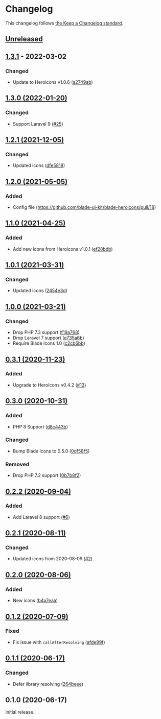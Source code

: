 # Changelog

This changelog follows [the Keep a Changelog standard](https://keepachangelog.com).

## [Unreleased](https://github.com/blade-ui-kit/blade-heroicons/compare/1.3.1...main)

## [1.3.1](https://github.com/blade-ui-kit/blade-heroicons/compare/1.3.0...1.3.1) - 2022-03-02

### Changed

- Update to Heroicons v1.0.6 ([a2749ab](https://github.com/blade-ui-kit/blade-heroicons/commit/a2749abc7b8eb6149ff643ffa99a3d33a2de7961))

## [1.3.0 (2022-01-20)](https://github.com/blade-ui-kit/blade-heroicons/compare/v1.2.1...1.3.0)

### Changed

- Support Laravel 9 ([#25](https://github.com/blade-ui-kit/blade-heroicons/pull/25))

## [1.2.1 (2021-12-05)](https://github.com/blade-ui-kit/blade-heroicons/compare/v1.2.0...1.2.1)

### Changed

- Updated icons ([dfe5818](https://github.com/blade-ui-kit/blade-heroicons/commit/dfe58183ed05926ff082585de47f399dca36fa66))

## [1.2.0 (2021-05-05)](https://github.com/blade-ui-kit/blade-heroicons/compare/v1.1.0...1.2.0)

### Added

- Config file (https://github.com/blade-ui-kit/blade-heroicons/pull/18)

## [1.1.0 (2021-04-25)](https://github.com/blade-ui-kit/blade-heroicons/compare/1.0.1...v1.1.0)

### Added

- Add new icons from Heroicons v1.0.1 ([ef28bdb](https://github.com/blade-ui-kit/blade-heroicons/commit/ef28bdb983abd3680e59c52a0b2926a21bd7e1e5))

## [1.0.1 (2021-03-31)](https://github.com/blade-ui-kit/blade-heroicons/compare/1.0.0...1.0.1)

### Changed

- Updated icons ([2454e3d](https://github.com/blade-ui-kit/blade-heroicons/commit/2454e3d650b53b70cf61c61cab0d8b933a565124))

## [1.0.0 (2021-03-21)](https://github.com/blade-ui-kit/blade-heroicons/compare/0.3.1...1.0.0)

### Changed

- Drop PHP 7.3 support ([f19a768](https://github.com/blade-ui-kit/blade-heroicons/commit/f19a768562eb9727145e968de1003af2be4f9e32))
- Drop Laravel 7 support ([e735a6b](https://github.com/blade-ui-kit/blade-heroicons/commit/e735a6ba0ee3cbb9a17f8eeb6ae2ce88744c2a66))
- Require Blade Icons 1.0 ([c2cb6bb](https://github.com/blade-ui-kit/blade-heroicons/commit/c2cb6bb5b42df54921658df402b6df7654660448))

## [0.3.1 (2020-11-23)](https://github.com/blade-ui-kit/blade-heroicons/compare/0.3.0...0.3.1)

### Added

- Upgrade to HeroIcons v0.4.2 ([#13](https://github.com/blade-ui-kit/blade-heroicons/pull/13))

## [0.3.0 (2020-10-31)](https://github.com/blade-ui-kit/blade-heroicons/compare/0.2.2...0.3.0)

### Added

- PHP 8 Support ([d8c443b](https://github.com/blade-ui-kit/blade-heroicons/commit/d8c443b810670924c04125f5192808d3e5a4b0ac))

### Changed

- Bump Blade Icons to 0.5.0 ([0df58f5](https://github.com/blade-ui-kit/blade-heroicons/commit/0df58f54cc99f0417b3e5b003ebbf775ce261d0e))

### Removed

- Drop PHP 7.2 support ([0b7b8f2](https://github.com/blade-ui-kit/blade-heroicons/commit/0b7b8f2f8d4505b5e3ec4c62b3610c8c8188c556))

## [0.2.2 (2020-09-04)](https://github.com/blade-ui-kit/blade-heroicons/compare/0.2.1...0.2.2)

### Added

- Add Laravel 8 support ([#6](https://github.com/blade-ui-kit/blade-heroicons/pull/6))

## [0.2.1 (2020-08-11)](https://github.com/blade-ui-kit/blade-heroicons/compare/0.2.0...0.2.1)

### Changed

- Updated icons from 2020-08-09 ([#2](https://github.com/blade-ui-kit/blade-heroicons/pull/2))

## [0.2.0 (2020-08-06)](https://github.com/blade-ui-kit/blade-heroicons/compare/0.1.2...0.2.0)

### Added

- New icons ([b4a7eaa](https://github.com/blade-ui-kit/blade-heroicons/commit/b4a7eaa9880ed5bd966dad9c3847ba5f5df62a2d))

## [0.1.2 (2020-07-09)](https://github.com/blade-ui-kit/blade-heroicons/compare/0.1.1...0.1.2)

### Fixed

- Fix issue with `callAfterResolving` ([afde99f](https://github.com/blade-ui-kit/blade-heroicons/commit/afde99f07678e3ca385a0327ad6d1fe43dcd7a31))

## [0.1.1 (2020-06-17)](https://github.com/blade-ui-kit/blade-heroicons/compare/0.1.0...0.1.1)

### Changed

- Defer library resolving ([264beee](https://github.com/blade-ui-kit/blade-heroicons/commit/264beee309bfe0d3ee350e8c44cfd0085a13a784))

## 0.1.0 (2020-06-17)

Initial release.

